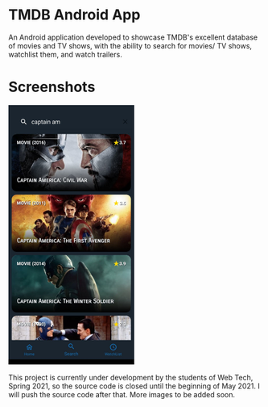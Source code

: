 # TMDB Android App

An Android application developed to showcase TMDB's excellent database of movies and TV shows, with the ability to search for movies/ TV shows, watchlist them, and watch trailers.

# Screenshots



<img src="https://github.com/pranavmswamy/tmdb-android-app/blob/main/screenshots/search_screen.jpg" width="250">


This project is currently under development by the students of Web Tech, Spring 2021, so the source code is closed until the beginning of May 2021. I will push the source code after that.
More images to be added soon.
